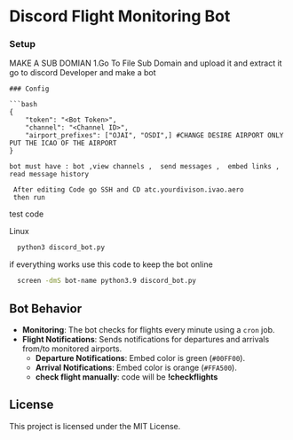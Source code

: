 # Discord Flight Monitoring Bot



### Setup
MAKE A SUB DOMIAN
1.Go To File Sub Domain and upload it and extract it
go to discord Developer and make a bot


```
### Config

```bash
{
    "token": "<Bot Token>",
    "channel": "<Channel ID>",
    "airport_prefixes": ["OJAI", "OSDI",] #CHANGE DESIRE AIRPORT ONLY PUT THE ICAO OF THE AIRPORT
}

bot must have : bot ,view channels ,  send messages ,  embed links ,  read message history

 After editing Code go SSH and CD atc.yourdivison.ivao.aero
 then run 
```
test code 

Linux
```bash
  python3 discord_bot.py
```
if everything works use this code to keep the bot online
```bash
  screen -dmS bot-name python3.9 discord_bot.py
```
## Bot Behavior

- **Monitoring**: The bot checks for flights every minute using a `cron` job.
- **Flight Notifications**: Sends notifications for departures and arrivals from/to monitored airports.
  - **Departure Notifications**: Embed color is green (`#00FF00`).
  - **Arrival Notifications**: Embed color is orange (`#FFA500`).
  - **check  flight manually**: code will be **!checkflights**
## License

This project is licensed under the MIT License.
